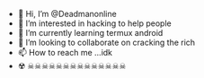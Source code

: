 - 👋 Hi, I’m @Deadmanonline
- 👀 I’m interested in hacking to help people
- 🌱 I’m currently learning termux android
- 💞️ I’m looking to collaborate on cracking the rich
- 📫 How to reach me ...idk
- ☢️ ☠︎︎☠︎︎☠︎︎☠︎︎☠︎︎☠︎︎☠︎︎☠︎︎☠︎︎☠︎︎☠︎︎☠︎︎☠︎︎☠︎︎


<!---
Deadmanonline/Deadmanonline is a ✨ special ✨ repository because its `README.md` (this file) appears on your GitHub profile.
You can click the Preview link to take a look at your changes.
--->
